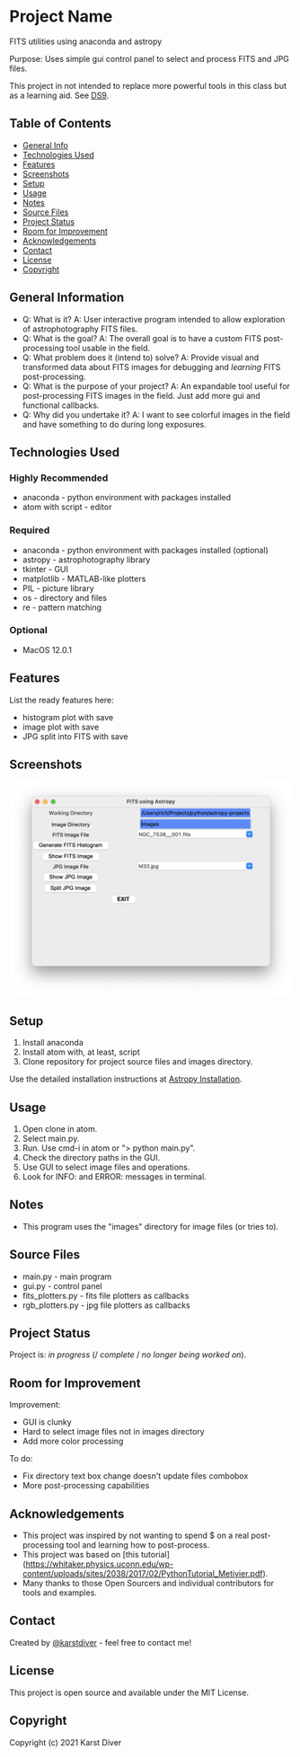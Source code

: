 # Project Name
<!--
> Outline a brief description of your project.
> Live demo [_here_](https://www.example.com). <!-- If you have the project hosted somewhere, include the link here. -->

FITS utilities using anaconda and astropy

Purpose:
Uses simple gui control panel to select and process FITS and JPG files.

This project in not intended to replace more powerful tools in this class but as a learning aid. See [DS9](https://mac.softpedia.com/get/Math-Scientific/SAOImage-DS9.shtml).

## Table of Contents
* [General Info](#general-information)
* [Technologies Used](#technologies-used)
* [Features](#features)
* [Screenshots](#screenshots)
* [Setup](#setup)
* [Usage](#usage)
* [Notes](#notes)
* [Source Files](#source-files)
* [Project Status](#project-status)
* [Room for Improvement](#room-for-improvement)
* [Acknowledgements](#acknowledgements)
* [Contact](#contact)
* [License](#license)
* [Copyright](#copyright)


## General Information
- Q: What is it? A: User interactive program intended to allow exploration of astrophotography FITS files.
- Q: What is the goal? A: The overall goal is to have a custom FITS post-processing tool usable in the field.
- Q: What problem does it (intend to) solve? A: Provide visual and transformed data about FITS images for debugging and _learning_ FITS post-processing.
- Q: What is the purpose of your project? A:  An expandable tool useful for post-processing FITS images in the field. Just add more gui and functional callbacks.
- Q: Why did you undertake it? A:  I want to see colorful images in the field and have something to do during long exposures.

## Technologies Used

### Highly Recommended
- anaconda - python environment with packages installed
- atom with script - editor

### Required
- anaconda - python environment with packages installed (optional)
- astropy - astrophotography library
- tkinter - GUI
- matplotlib - MATLAB-like plotters
- PIL - picture library
- os - directory and files
- re - pattern matching

### Optional
- MacOS 12.0.1

## Features
List the ready features here:
- histogram plot with save
- image plot with save
- JPG split into FITS with save

## Screenshots
![Example screenshot](./img/screenshot.png)
<!-- If you have screenshots you'd like to share, include them here. -->

## Setup
<!-- What are the project requirements/dependencies? Where are they listed? A requirements.txt or a Pipfile.lock file perhaps? Where is it located?

Proceed to describe how to install / setup one's local environment / get started with the project. -->
1. Install anaconda
2. Install atom with, at least, script
3. Clone repository for project source files and images directory.

Use the detailed installation instructions at [Astropy Installation](https://docs.astropy.org/en/stable/install.html).


## Usage
<!-- How does one go about using it?
Provide various use cases and code examples here.

`write-your-code-here` -->

1. Open clone in atom.
2. Select main.py.
3. Run.  Use cmd-i in atom or "> python main.py".
4. Check the directory paths in the GUI.
5. Use GUI to select image files and operations.
6. Look for INFO: and ERROR: messages in terminal.

## Notes
- This program uses the "images" directory for image files (or tries to).

## Source Files
- main.py - main program
- gui.py - control panel
- fits_plotters.py - fits file plotters as callbacks
- rgb_plotters.py - jpg file plotters as callbacks

## Project Status
Project is: *_in progress_* (/ _complete_ / _no longer being worked on_).

<!--If you are no longer working on it, provide reasons why. -->

## Room for Improvement
<!-- Include areas you believe need improvement / could be improved. Also add TODOs for future development.

Room for improvement:
- Improvement to be done 1
- Improvement to be done 2

To do:
- Feature to be added 1
- Feature to be added 2 -->

Improvement:
- GUI is clunky
- Hard to select image files not in images directory
- Add more color processing

To do:
- Fix directory text box change doesn't update files combobox
- More post-processing capabilities

## Acknowledgements
<!-- Give credit here. -->
- This project was inspired by not wanting to spend $ on a real post-processing tool and learning how to post-process.
- This project was based on [this tutorial]
(https://whitaker.physics.uconn.edu/wp-content/uploads/sites/2038/2017/02/PythonTutorial_Metivier.pdf).
- Many thanks to those Open Sourcers and individual contributors for tools and examples.


## Contact
Created by [@karstdiver](https://www..../) - feel free to contact me!


<!-- Optional -->
## License
This project is open source and available under the MIT License.

## Copyright
Copyright (c) 2021 Karst Diver

<!-- You don't have to include all sections - just the one's relevant to your project -->
